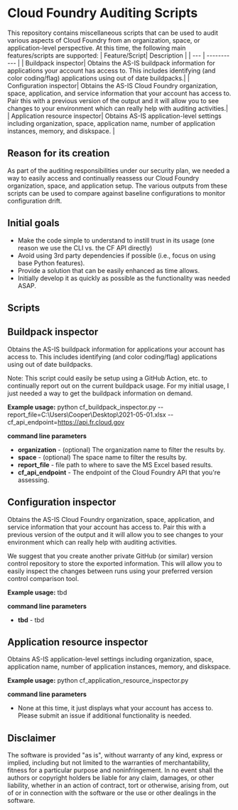 # Cloud Foundry Auditing Scripts

This repository contains miscellaneous scripts that can be used to audit various aspects of Cloud Foundry from an organization, space, or application-level perspective. At this time, the following main features/scripts are supported:
| Feature/Script| Description |
| --- | ----------- |
| Buildpack inspector| Obtains the AS-IS buildpack information for applications your account has access to. This includes identifying (and color coding/flag) applications using out of date buildpacks.|
| Configuration inspector| Obtains the AS-IS Cloud Foundry organization, space, application, and service information that your account has access to. Pair this with a previous version of the output and it will allow you to see changes to your environment which can really help with auditing activities.|
| Application resource inspector| Obtains AS-IS application-level settings including organization, space, application name, number of application instances, memory, and diskspace. |

## Reason for its creation

As part of the auditing responsibilities under our security plan, we needed a way to easily access and continually reassess our Cloud Foundry organization, space, and application setup. The various outputs from these scripts can be used to compare against baseline configurations to monitor configuration drift.

## Initial goals

 - Make the code simple to understand to instill trust in its usage (one reason we use the CLI vs. the CF API directly)
 - Avoid using 3rd party dependencies if possible (i.e., focus on using base Python features).
 - Provide a solution that can be easily enhanced as time allows.
 - Initially develop it as quickly as possible as the functionality was needed ASAP. 
 
## Scripts

## Buildpack inspector

Obtains the AS-IS buildpack information for applications your account has access to. This includes identifying (and color coding/flag) applications using out of date buildpacks. 

Note: This script could easily be setup using a GitHub Action, etc. to continually report out on the current buildpack usage. For my initial usage, I just needed a way to get the buildpack information on demand.

**Example usage:**
python cf_buildpack_inspector.py --report_file=C:\Users\Cooper\Desktop\2021-05-01.xlsx --cf_api_endpoint=https://api.fr.cloud.gov

**command line parameters**
 - **organization** - (optional) The organization name to filter the results by.
 - **space** - (optional) The space name to filter the results by.
 - **report_file** - file path to where to save the MS Excel based results.
 - **cf_api_endpoint** - The endpoint of the Cloud Foundry API that you're assessing.

## Configuration inspector

Obtains the AS-IS Cloud Foundry organization, space, application, and service information that your account has access to. Pair this with a previous version of the output and it will allow you to see changes to your environment which can really help with auditing activities.

We suggest that you create another private GitHub (or similar) version control repository to store the exported information. This will allow you to easily inspect the changes between runs using your preferred version control comparison tool. 

**Example usage:**
tbd

**command line parameters**
 - **tbd** - tbd

## Application resource inspector

Obtains AS-IS application-level settings including organization, space, application name, number of application instances, memory, and diskspace.

**Example usage:**
python cf_application_resource_inspector.py

**command line parameters**
 - None at this time, it just displays what your account has access to. Please submit an issue if additional functionality is needed.

## Disclaimer

The software is provided "as is", without warranty of any kind, express or implied, including but not limited to the warranties of merchantability, fitness for a particular purpose and noninfringement. In no event shall the authors or copyright holders be liable for any claim, damages, or other liability, whether in an action of contract, tort or otherwise, arising from, out of or in connection with the software or the use or other dealings in the software.